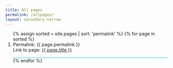 ```yaml
---
title: All pages
permalink: /allpages/
layout: secondary-narrow
---
```

<ol>
{% assign sorted = site.pages | sort: 'permalink' %}
{% for page in sorted %}
<li style="border-bottom:1px solid #02BFE7;Padding-bottom: 1rem;">
Permalink: {{ page.permalink }}<br>
Link to page: <a href="{{ page.url }}">{{ page.title }}</a>
</li>
{% endfor %}
</ol>
